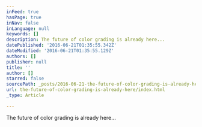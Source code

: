 ```yaml
---
inFeed: true
hasPage: true
inNav: false
inLanguage: null
keywords: []
description: The future of color grading is already here...
datePublished: '2016-06-21T01:35:55.342Z'
dateModified: '2016-06-21T01:35:55.129Z'
authors: []
publisher: null
title: ''
author: []
starred: false
sourcePath: _posts/2016-06-21-the-future-of-color-grading-is-already-here.md
url: the-future-of-color-grading-is-already-here/index.html
_type: Article

---
```

The future of color grading is already here...